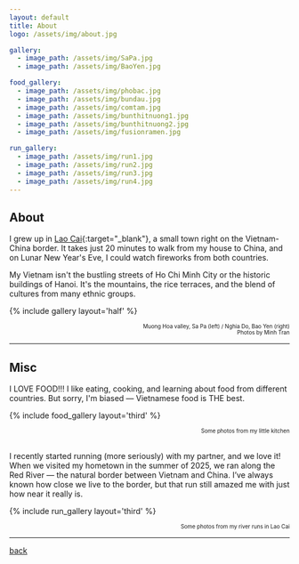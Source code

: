 ```yaml
---
layout: default
title: About
logo: /assets/img/about.jpg

gallery:
  - image_path: /assets/img/SaPa.jpg
  - image_path: /assets/img/BaoYen.jpg

food_gallery:
  - image_path: /assets/img/phobac.jpg
  - image_path: /assets/img/bundau.jpg
  - image_path: /assets/img/comtam.jpg
  - image_path: /assets/img/bunthitnuong1.jpg
  - image_path: /assets/img/bunthitnuong2.jpg
  - image_path: /assets/img/fusionramen.jpg

run_gallery:
  - image_path: /assets/img/run1.jpg
  - image_path: /assets/img/run2.jpg
  - image_path: /assets/img/run3.jpg
  - image_path: /assets/img/run4.jpg
---
```


## About

I grew up in [Lao Cai](https://en.wikipedia.org/wiki/Lào_Cai_province){:target="_blank"}, a small town right on the Vietnam-China border. It takes just 20 minutes to walk from my house to China, and on Lunar New Year's Eve, I could watch fireworks from both countries.

My Vietnam isn't the bustling streets of Ho Chi Minh City or the historic buildings of Hanoi. It's the mountains, the rice terraces, and the blend of cultures from many ethnic groups.

{% include gallery layout='half' %}
<div style="text-align: right">
  <small><sub>Muong Hoa valley, Sa Pa (left) / Nghia Do, Bao Yen (right)</sub></small>
  <br>
  <small><sup>Photos by Minh Tran</sup></small>
</div>

* * *
## Misc

I LOVE FOOD!!! I like eating, cooking, and learning about food from different countries. But sorry, I'm biased — Vietnamese food is THE best.

{% include food_gallery layout='third' %}
<div style="text-align: right"><small><sup>Some photos from my little kitchen</sup></small></div>

<br/>

I recently started running (more seriously) with my partner, and we love it! When we visited my hometown in the summer of 2025, we ran along the Red River — the natural border between Vietnam and China. I’ve always known how close we live to the border, but that run still amazed me with just how near it really is.

{% include run_gallery layout='third' %}
<div style="text-align: right"><small><sup>Some photos from my river runs in Lao Cai</sup></small></div>

* * *
[back](./)